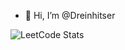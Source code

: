 - 👋 Hi, I’m @Dreinhitser

![LeetCode Stats](https://leetcard.jacoblin.cool/dreinhitser?theme=nord&font=Ubuntu%20Mono)
